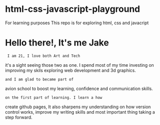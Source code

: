 # html-css-javascript-playground
For learning purposes
This repo is for exploring html, css and javacript

# Hello there!, It's me Jake

     I am 21, I love both Art and Tech 
it's a sight seeing those two as one. I spend most 
of my time investing on improving my skils exploring
web development and 3d graphics. 


    and I am glad to became part of 
avion school to boost my learning, confidence 
and communication skills.

    on the first part of learning. I learn a how
create github pages, It also sharpens my understanding 
on how version control works, improve my writing skills 
and most important thing taking a step forward.


